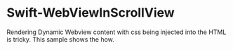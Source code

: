 # Swift-WebViewInScrollView
Rendering Dynamic Webview content with css being injected into the HTML is tricky. This sample shows the how.
